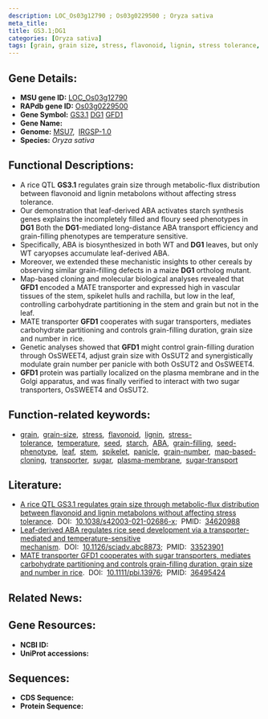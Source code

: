 ```yaml
---
description: LOC_Os03g12790 ; Os03g0229500 ; Oryza sativa
meta_title:
title: GS3.1;DG1
categories: [Oryza sativa]
tags: [grain, grain size, stress, flavonoid, lignin, stress tolerance, temperature, seed, starch, ABA, grain-filling,  ABA , seed phenotype, leaf, stem, spikelet, panicle, grain number, map-based cloning, transporter, sugar, plasma membrane, sugar transport]
---
```


## Gene Details:
- **MSU gene ID:** [LOC_Os03g12790](http://rice.uga.edu/cgi-bin/ORF_infopage.cgi?orf=LOC_Os03g12790)  
- **RAPdb gene ID:** [Os03g0229500](https://rapdb.dna.affrc.go.jp/locus/?name=Os03g0229500)  
- **Gene Symbol:** <u>GS3.1</u>&nbsp;<u>DG1</u>&nbsp;<u>GFD1</u>
- **Gene Name:**
- **Genome:**  [MSU7](http://rice.uga.edu/),&nbsp;&nbsp;[IRGSP-1.0](https://rapdb.dna.affrc.go.jp/download/irgsp1.html)
- **Species:** *Oryza sativa*

## Functional Descriptions:
   - A rice QTL **GS3.1** regulates grain size through metabolic-flux distribution between flavonoid and lignin metabolons without affecting stress tolerance.
   - Our demonstration that leaf-derived ABA activates starch synthesis genes explains the incompletely filled and floury seed phenotypes in **DG1** Both the **DG1**-mediated long-distance ABA transport efficiency and grain-filling phenotypes are temperature sensitive.
   - Specifically, ABA is biosynthesized in both WT and **DG1** leaves, but only WT caryopses accumulate leaf-derived ABA.
   - Moreover, we extended these mechanistic insights to other cereals by observing similar grain-filling defects in a maize **DG1** ortholog mutant.
   - Map-based cloning and molecular biological analyses revealed that **GFD1** encoded a MATE transporter and expressed high in vascular tissues of the stem, spikelet hulls and rachilla, but low in the leaf, controlling carbohydrate partitioning in the stem and grain but not in the leaf.
   - MATE transporter **GFD1** cooperates with sugar transporters, mediates carbohydrate partitioning and controls grain-filling duration, grain size and number in rice.
   - Genetic analyses showed that **GFD1** might control grain-filling duration through OsSWEET4, adjust grain size with OsSUT2 and synergistically modulate grain number per panicle with both OsSUT2 and OsSWEET4.
   - **GFD1** protein was partially localized on the plasma membrane and in the Golgi apparatus, and was finally verified to interact with two sugar transporters, OsSWEET4 and OsSUT2.

## Function-related keywords:
   - [grain](/tags/grain/),&nbsp;&nbsp;[grain-size](/tags/grain-size/),&nbsp;&nbsp;[stress](/tags/stress/),&nbsp;&nbsp;[flavonoid](/tags/flavonoid/),&nbsp;&nbsp;[lignin](/tags/lignin/),&nbsp;&nbsp;[stress-tolerance](/tags/stress-tolerance/),&nbsp;&nbsp;[temperature](/tags/temperature/),&nbsp;&nbsp;[seed](/tags/seed/),&nbsp;&nbsp;[starch](/tags/starch/),&nbsp;&nbsp;[ABA](/tags/ABA/),&nbsp;&nbsp;[grain-filling](/tags/grain-filling/),&nbsp;&nbsp;[seed-phenotype](/tags/seed-phenotype/),&nbsp;&nbsp;[leaf](/tags/leaf/),&nbsp;&nbsp;[stem](/tags/stem/),&nbsp;&nbsp;[spikelet](/tags/spikelet/),&nbsp;&nbsp;[panicle](/tags/panicle/),&nbsp;&nbsp;[grain-number](/tags/grain-number/),&nbsp;&nbsp;[map-based-cloning](/tags/map-based-cloning/),&nbsp;&nbsp;[transporter](/tags/transporter/),&nbsp;&nbsp;[sugar](/tags/sugar/),&nbsp;&nbsp;[plasma-membrane](/tags/plasma-membrane/),&nbsp;&nbsp;[sugar-transport](/tags/sugar-transport/)

## Literature:
   - [A rice QTL GS3.1 regulates grain size through metabolic-flux distribution between flavonoid and lignin metabolons without affecting stress tolerance](https://www.doi.org/10.1038/s42003-021-02686-x).&nbsp;&nbsp;DOI:&nbsp;&nbsp;[10.1038/s42003-021-02686-x](https://www.doi.org/10.1038/s42003-021-02686-x);&nbsp;&nbsp;PMID:&nbsp;&nbsp;[34620988](https://pubmed.ncbi.nlm.nih.gov/34620988/)
   - [Leaf-derived ABA regulates rice seed development via a transporter-mediated and temperature-sensitive mechanism](https://www.doi.org/10.1126/sciadv.abc8873).&nbsp;&nbsp;DOI:&nbsp;&nbsp;[10.1126/sciadv.abc8873](https://www.doi.org/10.1126/sciadv.abc8873);&nbsp;&nbsp;PMID:&nbsp;&nbsp;[33523901](https://pubmed.ncbi.nlm.nih.gov/33523901/)
   - [MATE transporter GFD1 cooperates with sugar transporters, mediates carbohydrate partitioning and controls grain-filling duration, grain size and number in rice](https://www.doi.org/10.1111/pbi.13976).&nbsp;&nbsp;DOI:&nbsp;&nbsp;[10.1111/pbi.13976](https://www.doi.org/10.1111/pbi.13976);&nbsp;&nbsp;PMID:&nbsp;&nbsp;[36495424](https://pubmed.ncbi.nlm.nih.gov/36495424/)

## Related News:

## Gene Resources:
- **NCBI ID:**  []()
- **UniProt accessions:** [](https://www.uniprot.org/uniprotkb//entry)

## Sequences:
- **CDS Sequence:**
- **Protein Sequence:**
